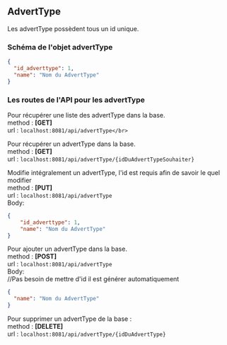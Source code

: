 ## AdvertType

Les advertType possèdent tous un id unique.

### Schéma de l'objet advertType

```json
{
  "id_adverttype": 1,
  "name": "Nom du AdvertType"
}
```

### Les routes de l'API pour les advertType

Pour récupérer une liste des advertType dans la base.</br>
method : **[GET]**</br>
url : `localhost:8081/api/advertType</br>`

Pour récupérer un advertType dans la base.</br>
method : **[GET]**</br>
url : `localhost:8081/api/advertType/{idDuAdvertTypeSouhaiter}`</br>

Modifie intégralement un advertType, l'id est requis afin de savoir le quel modifier</br>
method : **[PUT]** </br>
url : `localhost:8081/api/advertType`</br>
Body:</br>
```json
{
    "id_adverttype": 1,
    "name": "Nom du AdvertType"
}
```

Pour ajouter un advertType dans la base.</br>
method : **[POST]**</br>
url : `localhost:8081/api/advertType`</br>
Body:</br>
//Pas besoin de mettre d'id il est générer automatiquement</br>
```json
{
  "name": "Nom du AdvertType"
}
```

Pour supprimer un advertType de la base :</br>
method : **[DELETE]**</br>
url : `localhost:8081/api/advertType/{idDuAdvertType}`</br>
